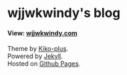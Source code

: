 # wjjwkwindy's blog

#### View: **[wjjwkwindy.com](https://wjjwkwindy.com)**

Theme by [Kiko-plus](https://github.com/AWEEKJ/Kiko-plus).  
Powered by [Jekyll](https://jekyllrb.com/).  
Hosted on [Github Pages](https://pages.github.com/).
